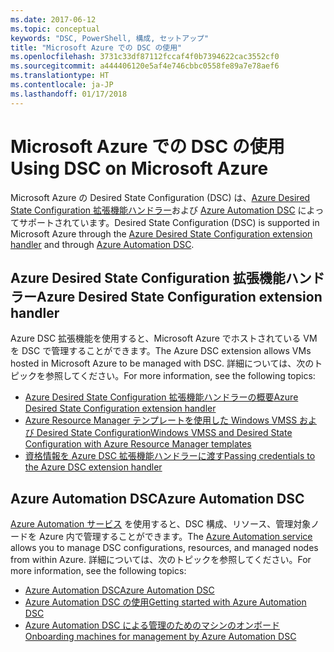```yaml
---
ms.date: 2017-06-12
ms.topic: conceptual
keywords: "DSC, PowerShell, 構成, セットアップ"
title: "Microsoft Azure での DSC の使用"
ms.openlocfilehash: 3731c33df87112fccaf4f0b7394622cac3552cf0
ms.sourcegitcommit: a444406120e5af4e746cbbc0558fe89a7e78aef6
ms.translationtype: HT
ms.contentlocale: ja-JP
ms.lasthandoff: 01/17/2018
---
```

# <a name="using-dsc-on-microsoft-azure"></a><span data-ttu-id="36326-103">Microsoft Azure での DSC の使用</span><span class="sxs-lookup"><span data-stu-id="36326-103">Using DSC on Microsoft Azure</span></span>

<span data-ttu-id="36326-104">Microsoft Azure の Desired State Configuration (DSC) は、[Azure Desired State Configuration 拡張機能ハンドラー](https://docs.microsoft.com/azure/virtual-machines/virtual-machines-windows-extensions-dsc-overview)および [Azure Automation DSC](https://docs.microsoft.com/azure/automation/automation-dsc-overview) によってサポートされています。</span><span class="sxs-lookup"><span data-stu-id="36326-104">Desired State Configuration (DSC) is supported in Microsoft Azure through the [Azure Desired State Configuration extension handler](https://docs.microsoft.com/azure/virtual-machines/virtual-machines-windows-extensions-dsc-overview) and through [Azure Automation DSC](https://docs.microsoft.com/azure/automation/automation-dsc-overview).</span></span>

## <a name="azure-desired-state-configuration-extension-handler"></a><span data-ttu-id="36326-105">Azure Desired State Configuration 拡張機能ハンドラー</span><span class="sxs-lookup"><span data-stu-id="36326-105">Azure Desired State Configuration extension handler</span></span>

<span data-ttu-id="36326-106">Azure DSC 拡張機能を使用すると、Microsoft Azure でホストされている VM を DSC で管理することができます。</span><span class="sxs-lookup"><span data-stu-id="36326-106">The Azure DSC extension allows VMs hosted in Microsoft Azure to be managed with DSC.</span></span> <span data-ttu-id="36326-107">詳細については、次のトピックを参照してください。</span><span class="sxs-lookup"><span data-stu-id="36326-107">For more information, see the following topics:</span></span>

- [<span data-ttu-id="36326-108">Azure Desired State Configuration 拡張機能ハンドラーの概要</span><span class="sxs-lookup"><span data-stu-id="36326-108">Azure Desired State Configuration extension handler</span></span>](https://docs.microsoft.com/azure/virtual-machines/virtual-machines-windows-extensions-dsc-overview)
- [<span data-ttu-id="36326-109">Azure Resource Manager テンプレートを使用した Windows VMSS および Desired State Configuration</span><span class="sxs-lookup"><span data-stu-id="36326-109">Windows VMSS and Desired State Configuration with Azure Resource Manager templates</span></span>](https://docs.microsoft.com/azure/virtual-machines/virtual-machines-windows-extensions-dsc-template)
- [<span data-ttu-id="36326-110">資格情報を Azure DSC 拡張機能ハンドラーに渡す</span><span class="sxs-lookup"><span data-stu-id="36326-110">Passing credentials to the Azure DSC extension handler</span></span>](https://docs.microsoft.com/azure/virtual-machines/virtual-machines-windows-extensions-dsc-credentials)

## <a name="azure-automation-dsc"></a><span data-ttu-id="36326-111">Azure Automation DSC</span><span class="sxs-lookup"><span data-stu-id="36326-111">Azure Automation DSC</span></span>

<span data-ttu-id="36326-112">[Azure Automation サービス](https://azure.microsoft.com/services/automation/) を使用すると、DSC 構成、リソース、管理対象ノードを Azure 内で管理することができます。</span><span class="sxs-lookup"><span data-stu-id="36326-112">The [Azure Automation service](https://azure.microsoft.com/services/automation/) allows you to manage DSC configurations, resources, and managed nodes from within Azure.</span></span> <span data-ttu-id="36326-113">詳細については、次のトピックを参照してください。</span><span class="sxs-lookup"><span data-stu-id="36326-113">For more information, see the following topics:</span></span>

- [<span data-ttu-id="36326-114">Azure Automation DSC</span><span class="sxs-lookup"><span data-stu-id="36326-114">Azure Automation DSC</span></span>](https://docs.microsoft.com/azure/automation/automation-dsc-overview)
- [<span data-ttu-id="36326-115">Azure Automation DSC の使用</span><span class="sxs-lookup"><span data-stu-id="36326-115">Getting started with Azure Automation DSC</span></span>](https://docs.microsoft.com/azure/automation/automation-dsc-getting-started)
- [<span data-ttu-id="36326-116">Azure Automation DSC による管理のためのマシンのオンボード</span><span class="sxs-lookup"><span data-stu-id="36326-116">Onboarding machines for management by Azure Automation DSC</span></span>](https://docs.microsoft.com/azure/automation/automation-dsc-onboarding)

